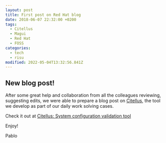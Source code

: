 ```yaml
---
layout: post
title: First post on Red Hat blog
date: 2018-06-07 22:32:00 +0200
tags:
  - Citellus
  - Magui
  - Red Hat
  - FOSS
categories:
  - tech
  - risu
modified: 2022-05-04T13:32:56.841Z
---
```


## New blog post!

After some great help and collaboration from all the colleagues reviewing, suggesting edits, we were able to prepare a blog post on [Citellus](https://risuorg.github.io), the tool we develop as part of our daily work solving cases.

Check it out at [Citellus: System configuration validation tool](https://www.redhat.com/en/blog/citellus-system-configuration-validation-tool?scid=701f2000000tnTlAAI)

Enjoy!

Pablo
